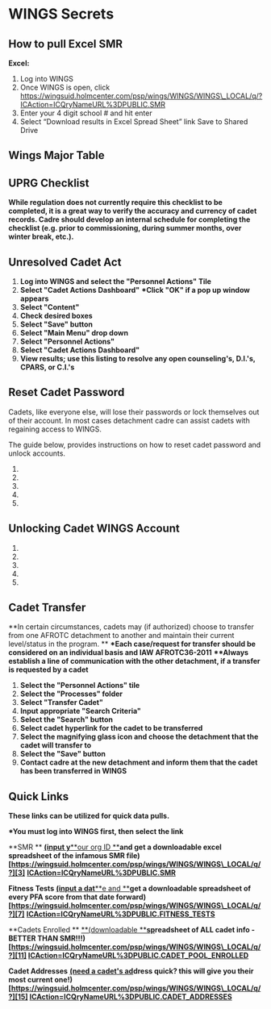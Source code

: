 # WINGS Secrets

## How to pull Excel SMR
**Excel:**
1. Log into WINGS
2. Once WINGS is open, click https://wingsuid.holmcenter.com/psp/wings/WINGS/WINGS\_LOCAL/q/?ICAction=ICQryNameURL%3DPUBLIC.SMR
3. Enter your 4 digit school # and hit enter
4. Select “Download results in Excel Spread Sheet” link Save to Shared Drive

## Wings Major Table

## UPRG Checklist

**While regulation does not currently require this checklist to be completed, it is a great way to verify the accuracy and currency of cadet records. Cadre should develop an internal schedule for completing the checklist (e.g. prior to commissioning, during summer months, over winter break, etc.).**

## Unresolved Cadet Act
1. **Log into WINGS and select the "Personnel Actions" Tile**
2. **Select "Cadet Actions Dashboard"**
**\*Click "OK" if a pop up window appears**
3. **Select "Content"**
4. **Check desired boxes**
5. **Select "Save" button**
6. **Select "Main Menu" drop down**
7. **Select "Personnel Actions"**
8. **Select "Cadet Actions Dashboard"**
9. **View results; use this listing to resolve any open counseling's, D.I.'s, CPARS,  or C.I.'s**

## Reset Cadet Password

Cadets, like everyone else, will lose their passwords or lock themselves out of their account. In most cases detachment cadre can assist cadets with regaining access to WINGS.

The guide below, provides instructions on how to reset cadet password and unlock accounts.

1. 
2. 
3. 
4. 
5. 

## Unlocking Cadet WINGS Account

1. 
2. 
3. 
4. 
5. 

## Cadet Transfer

**In certain circumstances, cadets may (if authorized) choose to transfer from one  AFROTC detachment to another and maintain their current level/status in the  program. **
**\*Each case/request for transfer should be considered on an individual basis and  IAW AFROTC36-2011**
**\*\*Always establish a line of communication with the other detachment, if a  transfer is requested by a cadet**

1. **Select the "Personnel Actions" tile**
2. **Select the "Processes" folder**
3. **Select "Transfer Cadet"**
4. **Input appropriate "Search Criteria"**  
5. **Select the "Search" button**
6. **Select cadet hyperlink for the cadet to be transferred**
7. **Select the magnifying glass icon and choose the detachment that the cadet  will transfer to**   
8. **Select the "Save" button**   
9. **Contact cadre at the new detachment and inform them that the cadet has  been transferred in WINGS**

## Quick Links

**These links can be utilized for quick data pulls.**

**\*You must log into WINGS first, then select the link**

**SMR **
[**(input y**][1][**our org ID **][2]**and get a downloadable excel spreadsheet of the infamous SMR file) [https://wingsuid.holmcenter.com/psp/wings/WINGS/WINGS\_LOCAL/q/?][3]**
[**ICAction=ICQryNameURL%3DPUBLIC.SMR**][4]

**Fitness Tests**
[**(input a dat**][5][**e and **][6]**get a downloadable spreadsheet of every PFA score from that date forward) [https://wingsuid.holmcenter.com/psp/wings/WINGS/WINGS\_LOCAL/q/?][7]**
[**ICAction=ICQryNameURL%3DPUBLIC.FITNESS\_TESTS**][8]

**Cadets Enrolled **
[**(downloadable **][9][**sp**][10]**readsheet of ALL cadet info - BETTER THAN SMR!!!) [https://wingsuid.holmcenter.com/psp/wings/WINGS/WINGS\_LOCAL/q/?][11] [ICAction=ICQryNameURL%3DPUBLIC.CADET\_POOL\_ENROLLED][12]**

**Cadet Addresses**
[**(need a cadet**][13][**'s ad**][14]**dress quick? this will give you their most current one!) [https://wingsuid.holmcenter.com/psp/wings/WINGS/WINGS\_LOCAL/q/?][15] [ICAction=ICQryNameURL%3DPUBLIC.CADET\_ADDRESSES][16]**

[1]:	https://wingsuid.holmcenter.com/psp/wings/WINGS/WINGS_LOCAL/q/?ICAction=ICQryNameURL%3DPUBLIC.SMR
[2]:	https://wingsuid.holmcenter.com/psp/wings/WINGS/WINGS_LOCAL/q/?ICAction=ICQryNameURL%3DPUBLIC.SMR
[3]:	https://wingsuid.holmcenter.com/psp/wings/WINGS/WINGS_LOCAL/q/?ICAction=ICQryNameURL%3DPUBLIC.SMR
[4]:	https://wingsuid.holmcenter.com/psp/wings/WINGS/WINGS_LOCAL/q/?ICAction=ICQryNameURL%3DPUBLIC.SMR
[5]:	https://wingsuid.holmcenter.com/psp/wings/WINGS/WINGS_LOCAL/q/?ICAction=ICQryNameURL%3DPUBLIC.FITNESS_TESTS
[6]:	https://wingsuid.holmcenter.com/psp/wings/WINGS/WINGS_LOCAL/q/?ICAction=ICQryNameURL%3DPUBLIC.FITNESS_TESTS
[7]:	https://wingsuid.holmcenter.com/psp/wings/WINGS/WINGS_LOCAL/q/?ICAction=ICQryNameURL%3DPUBLIC.FITNESS_TESTS
[8]:	https://wingsuid.holmcenter.com/psp/wings/WINGS/WINGS_LOCAL/q/?ICAction=ICQryNameURL%3DPUBLIC.FITNESS_TESTS
[9]:	https://wingsuid.holmcenter.com/psp/wings/WINGS/WINGS_LOCAL/q/?ICAction=ICQryNameURL%3DPUBLIC.CADET_POOL_ENROLLED
[10]:	https://wingsuid.holmcenter.com/psp/wings/WINGS/WINGS_LOCAL/q/?ICAction=ICQryNameURL%3DPUBLIC.CADET_POOL_ENROLLED
[11]:	https://wingsuid.holmcenter.com/psp/wings/WINGS/WINGS_LOCAL/q/?ICAction=ICQryNameURL%3DPUBLIC.CADET_POOL_ENROLLED
[12]:	https://wingsuid.holmcenter.com/psp/wings/WINGS/WINGS_LOCAL/q/?ICAction=ICQryNameURL%3DPUBLIC.CADET_POOL_ENROLLED
[13]:	https://wingsuid.holmcenter.com/psp/wings/WINGS/WINGS_LOCAL/q/?ICAction=ICQryNameURL%3DPUBLIC.CADET_ADDRESSES
[14]:	https://wingsuid.holmcenter.com/psp/wings/WINGS/WINGS_LOCAL/q/?ICAction=ICQryNameURL%3DPUBLIC.CADET_ADDRESSES
[15]:	https://wingsuid.holmcenter.com/psp/wings/WINGS/WINGS_LOCAL/q/?ICAction=ICQryNameURL%3DPUBLIC.CADET_ADDRESSES
[16]:	https://wingsuid.holmcenter.com/psp/wings/WINGS/WINGS_LOCAL/q/?ICAction=ICQryNameURL%3DPUBLIC.CADET_ADDRESSES